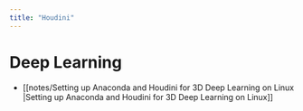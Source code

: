 ```yaml
---
title: "Houdini"
---
```


# Deep Learning
- [[notes/Setting up Anaconda and Houdini for 3D Deep Learning on Linux |Setting up Anaconda and Houdini for 3D Deep Learning on Linux]]

